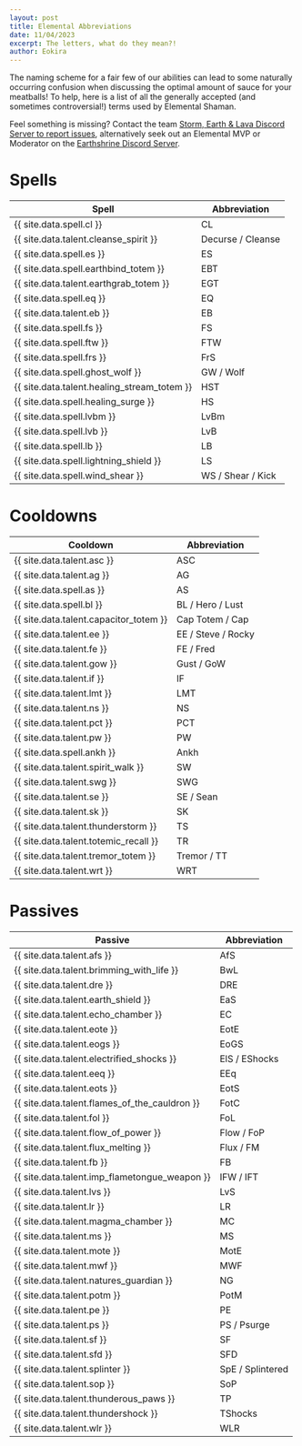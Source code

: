 ```yaml
---
layout: post
title: Elemental Abbreviations
date: 11/04/2023
excerpt: The letters, what do they mean?!
author: Eokira
---
```


The naming scheme for a fair few of our abilities can lead to some naturally occurring confusion when discussing the optimal amount of sauce for your meatballs!
To help, here is a list of all the generally accepted (and sometimes controversial!) terms used by Elemental Shaman.

Feel something is missing?
Contact the team [Storm, Earth & Lava Discord Server to report issues](https://discord.gg/y5dUf3PWrU),
alternatively seek out an Elemental MVP or Moderator on the [Earthshrine Discord Server](https://discord.gg/pGkPDzh7rP).

# Spells

Spell | Abbreviation
--- | ---
{{ site.data.spell.cl }} | CL
{{ site.data.talent.cleanse_spirit }} | Decurse / Cleanse
{{ site.data.spell.es }} | ES
{{ site.data.spell.earthbind_totem }} | EBT
{{ site.data.talent.earthgrab_totem }} | EGT
{{ site.data.spell.eq }} | EQ
{{ site.data.talent.eb }} | EB
{{ site.data.spell.fs }} | FS
{{ site.data.spell.ftw }} | FTW
{{ site.data.spell.frs }} | FrS
{{ site.data.spell.ghost_wolf }} | GW / Wolf
{{ site.data.talent.healing_stream_totem }} | HST
{{ site.data.spell.healing_surge }} | HS
{{ site.data.spell.lvbm }} | LvBm
{{ site.data.spell.lvb }} | LvB
{{ site.data.spell.lb }} | LB
{{ site.data.spell.lightning_shield }} | LS
{{ site.data.spell.wind_shear }} | WS / Shear / Kick

# Cooldowns

Cooldown | Abbreviation
--- | ---
{{ site.data.talent.asc }} | ASC
{{ site.data.talent.ag }} | AG
{{ site.data.spell.as }} | AS
{{ site.data.spell.bl }} | BL / Hero / Lust
{{ site.data.talent.capacitor_totem }} | Cap Totem / Cap
{{ site.data.talent.ee }} | EE / Steve / Rocky
{{ site.data.talent.fe }} | FE / Fred
{{ site.data.talent.gow }} | Gust / GoW
{{ site.data.talent.if }} | IF
{{ site.data.talent.lmt }} | LMT
{{ site.data.talent.ns }} | NS
{{ site.data.talent.pct }} | PCT
{{ site.data.talent.pw }} | PW
{{ site.data.spell.ankh }} | Ankh
{{ site.data.talent.spirit_walk }} | SW
{{ site.data.talent.swg }} | SWG
{{ site.data.talent.se }} | SE / Sean
{{ site.data.talent.sk }} | SK
{{ site.data.talent.thunderstorm }} | TS
{{ site.data.talent.totemic_recall }} | TR
{{ site.data.talent.tremor_totem }} | Tremor / TT
{{ site.data.talent.wrt }} | WRT

# Passives

Passive | Abbreviation
--- | ---
{{ site.data.talent.afs }} | AfS
{{ site.data.talent.brimming_with_life }} | BwL
{{ site.data.talent.dre }} | DRE
{{ site.data.talent.earth_shield }} | EaS
{{ site.data.talent.echo_chamber }} | EC
{{ site.data.talent.eote }} | EotE
{{ site.data.talent.eogs }} | EoGS
{{ site.data.talent.electrified_shocks }} | ElS / EShocks
{{ site.data.talent.eeq }} | EEq
{{ site.data.talent.eots }} | EotS
{{ site.data.talent.flames_of_the_cauldron }} | FotC
{{ site.data.talent.fol }} | FoL
{{ site.data.talent.flow_of_power }} | Flow / FoP
{{ site.data.talent.flux_melting }} | Flux / FM
{{ site.data.talent.fb }} | FB
{{ site.data.talent.imp_flametongue_weapon }} | IFW / IFT
{{ site.data.talent.lvs }} | LvS
{{ site.data.talent.lr }} | LR
{{ site.data.talent.magma_chamber }} | MC
{{ site.data.talent.ms }} | MS
{{ site.data.talent.mote }} | MotE
{{ site.data.talent.mwf }} | MWF
{{ site.data.talent.natures_guardian }} | NG
{{ site.data.talent.potm }} | PotM
{{ site.data.talent.pe }} | PE
{{ site.data.talent.ps }} | PS / Psurge
{{ site.data.talent.sf }} | SF
{{ site.data.talent.sfd }} | SFD
{{ site.data.talent.splinter }} | SpE / Splintered
{{ site.data.talent.sop }} | SoP
{{ site.data.talent.thunderous_paws }} | TP
{{ site.data.talent.thundershock }} | TShocks
{{ site.data.talent.wlr }} | WLR

